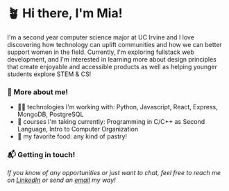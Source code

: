 # 🪴 Hi there, I'm Mia! 

I'm a second year computer science major at UC Irvine and I love discovering how technology can uplift communities and how we can better support women in the field. Currently, I'm exploring fullstack web development, and I'm interested in learning more about design principles that create enjoyable and accessible products as well as helping younger students explore STEM & CS! 


### 💭 More about me!
* 👩‍💻 technologies I'm working with: Python, Javascript, React, Express, MongoDB, PostgreSQL
* 📓 courses I'm taking currently: Programming in C/C++ as Second Language, Intro to Computer Organization
* 🥐 my favorite food: any kind of pastry!

### 📬 Getting in touch!

*If you know of any opportunities or just want to chat, feel free to reach me on [LinkedIn](https://www.linkedin.com/in/mia-schroeder-459bb521b/) or send an [email](mailto:miaanschroeder@gmail.com) my way!*



<!--
**miaschroeder/miaschroeder** is a ✨ _special_ ✨ repository because its `README.md` (this file) appears on your GitHub profile.

Here are some ideas to get you started:

- 🔭 I’m currently working on ...
- 🌱 I’m currently learning ...
- 👯 I’m looking to collaborate on ...
- 🤔 I’m looking for help with ...
- 💬 Ask me about ...
- 📫 How to reach me: ...
- 😄 Pronouns: ...
- ⚡ Fun fact: ...
-->
